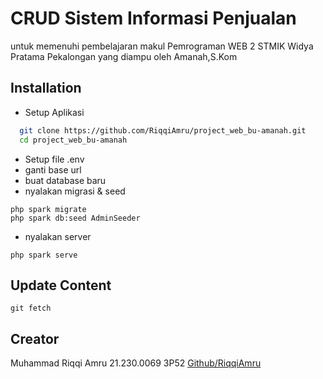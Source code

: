 
# CRUD Sistem Informasi Penjualan 

untuk memenuhi pembelajaran makul Pemrograman WEB 2 STMIK Widya Pratama Pekalongan yang diampu oleh Amanah,S.Kom

## Installation
- Setup Aplikasi

```bash
  git clone https://github.com/RiqqiAmru/project_web_bu-amanah.git
  cd project_web_bu-amanah
```
- Setup file .env
- ganti base url
- buat database baru
- nyalakan migrasi & seed
```
php spark migrate
php spark db:seed AdminSeeder

``` 
- nyalakan server
```
php spark serve
```
## Update Content
```
git fetch
```

## Creator
Muhammad Riqqi Amru
21.230.0069
3P52
[Github/RiqqiAmru](https://github.com/RiqqiAmru/)
